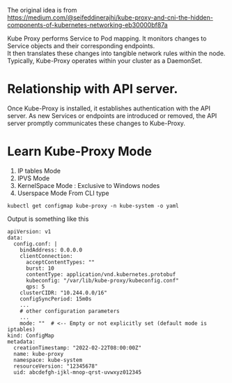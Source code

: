 The original idea is from  
https://medium.com/@seifeddinerajhi/kube-proxy-and-cni-the-hidden-components-of-kubernetes-networking-eb30000bf87a

Kube Proxy performs Service to Pod mapping.
It monitors changes to Service objects and their corresponding endpoints.   
It then translates these changes into tangible network rules within the node.  
Typically, Kube-Proxy operates within your cluster as a DaemonSet.

# Relationship with API server.

Once Kube-Proxy is installed, it establishes authentication with the API server.
As new Services or endpoints are introduced or removed, the API server promptly communicates these changes to
Kube-Proxy.

# Learn Kube-Proxy Mode

1. IP tables Mode
2. IPVS Mode
3. KernelSpace Mode :  Exclusive to Windows nodes
4. Userspace Mode
   From CLI type

```
kubectl get configmap kube-proxy -n kube-system -o yaml
```

Output is something like this

```
apiVersion: v1
data:
  config.conf: |
    bindAddress: 0.0.0.0
    clientConnection:
      acceptContentTypes: ""
      burst: 10
      contentType: application/vnd.kubernetes.protobuf
      kubeconfig: "/var/lib/kube-proxy/kubeconfig.conf"
      qps: 5
    clusterCIDR: "10.244.0.0/16"
    configSyncPeriod: 15m0s
    ...
    # other configuration parameters
    ...
    mode: ""  # <-- Empty or not explicitly set (default mode is iptables)
kind: ConfigMap
metadata:
  creationTimestamp: "2022-02-22T08:00:00Z"
  name: kube-proxy
  namespace: kube-system
  resourceVersion: "12345678"
  uid: abcdefgh-ijkl-mnop-qrst-uvwxyz012345
```
